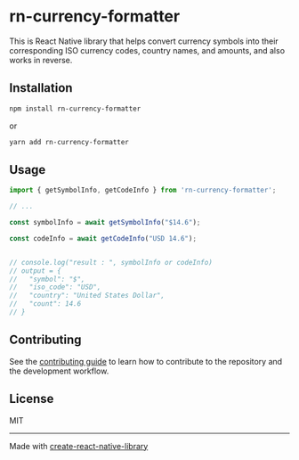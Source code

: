 # rn-currency-formatter

This is React Native library that helps convert currency symbols into their corresponding ISO currency codes, country names, and amounts, and also works in reverse.

## Installation

```sh
npm install rn-currency-formatter
```
or 

```sh
yarn add rn-currency-formatter
```

## Usage

```js
import { getSymbolInfo, getCodeInfo } from 'rn-currency-formatter';

// ...

const symbolInfo = await getSymbolInfo("$14.6");

const codeInfo = await getCodeInfo("USD 14.6");


// console.log("result : ", symbolInfo or codeInfo)
// output = {
//   "symbol": "$",
//   "iso_code": "USD",
//   "country": "United States Dollar",
//   "count": 14.6
// }


```
## Contributing

See the [contributing guide](CONTRIBUTING.md) to learn how to contribute to the repository and the development workflow.

## License

MIT

---

Made with [create-react-native-library](https://github.com/callstack/react-native-builder-bob)
